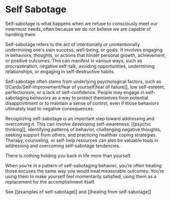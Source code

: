 # Self Sabotage

Self-sabotage is what happens when we refuse to consciously meet our innermost needs, often because we do not believe we are capable of handling them

Self-sabotage refers to the act of intentionally or unintentionally undermining one's own success, well-being, or goals. It involves engaging in behaviors, thoughts, or actions that hinder personal growth, achievement, or positive outcomes. This can manifest in various ways, such as procrastination, negative self-talk, avoiding opportunities, undermining relationships, or engaging in self-destructive habits.

Self-sabotage often stems from underlying psychological factors, such as [[Cards/Self-Improvement/fear of yourself|fear of failure]], low self-esteem, perfectionism, or a lack of self-confidence. People may engage in self-sabotaging behaviors as a way to protect themselves from potential disappointment or to maintain a sense of control, even if those behaviors ultimately lead to negative consequences.

Recognizing self-sabotage is an important step toward addressing and overcoming it. This can involve developing self-awareness, [[psychic thinking]], identifying patterns of behavior, challenging negative thoughts, seeking support from others, and practicing healthier coping strategies. Therapy, counseling, or self-help resources can also be valuable tools in addressing and overcoming self-sabotage tendencies.

There is nothing holding you back in life more than yourself.

When you’re in a pattern of self-sabotaging behavior, you’re often treating those excuses the same way you would treat measurable outcomes: You’re using them to make yourself feel momentarily satisfied, using them as a replacement for the accomplishment itself. 


See [[examples of self-sabotage]] and [[healing from self-sabotage]]